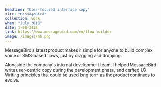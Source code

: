 ```yaml
---
headline: "User-focused interface copy"
site: "MessageBird"
collection: work
when: "July 2018"
date: 1-08-2018
link: https://www.messagebird.com/en/flow-builder
image: /images/mb.png
---
```

MessageBird's latest product makes it simple for anyone to build complex voice or SMS-based flows, just by dragging and dropping. 

Alongside the company's internal development team, I helped MessageBird write user-centric copy during the development phase, and crafted UX Writing principles that could be used long term as the product continues to evolve.
